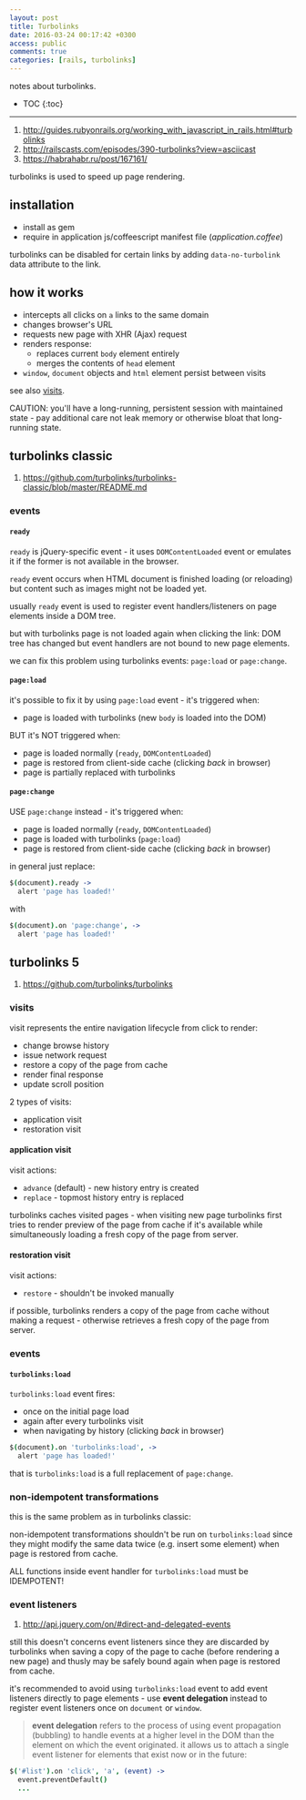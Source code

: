 ```yaml
---
layout: post
title: Turbolinks
date: 2016-03-24 00:17:42 +0300
access: public
comments: true
categories: [rails, turbolinks]
---
```


notes about turbolinks.

<!-- more -->

* TOC
{:toc}
<hr>

1. <http://guides.rubyonrails.org/working_with_javascript_in_rails.html#turbolinks>
2. <http://railscasts.com/episodes/390-turbolinks?view=asciicast>
3. <https://habrahabr.ru/post/167161/>

turbolinks is used to speed up page rendering.

installation
------------

- install as gem
- require in application js/coffeescript manifest file (_application.coffee_)

turbolinks can be disabled for certain links by adding `data-no-turbolink`
data attribute to the link.

how it works
------------

- intercepts all clicks on `a` links to the same domain
- changes browser's URL
- requests new page with XHR (Ajax) request
- renders response:
  - replaces current `body` element entirely
  - merges the contents of `head` element
- `window`, `document` objects and `html` element persist between visits

see also [visits](#visits).

CAUTION: you'll have a long-running, persistent session with maintained state -
pay additional care not leak memory or otherwise bloat that long-running state.

turbolinks classic
------------------

1. <https://github.com/turbolinks/turbolinks-classic/blob/master/README.md>

### events

#### `ready`

`ready` is jQuery-specific event - it uses `DOMContentLoaded` event or
emulates it if the former is not available in the browser.

`ready` event occurs when HTML document is finished loading (or reloading)
but content such as images might not be loaded yet.

usually `ready` event is used to register event handlers/listeners
on page elements inside a DOM tree.

but with turbolinks page is not loaded again when clicking the link:
DOM tree has changed but event handlers are not bound to new page elements.

we can fix this problem using turbolinks events: `page:load` or `page:change`.

#### `page:load`

it's possible to fix it by using `page:load` event - it's triggered when:

- page is loaded with turbolinks (new `body` is loaded into the DOM)

BUT it's NOT triggered when:

- page is loaded normally (`ready`, `DOMContentLoaded`)
- page is restored from client-side cache (clicking *back* in browser)
- page is partially replaced with turbolinks

#### `page:change`

USE `page:change` instead - it's triggered when:

- page is loaded normally (`ready`, `DOMContentLoaded`)
- page is loaded with turbolinks (`page:load`)
- page is restored from client-side cache (clicking *back* in browser)

in general just replace:

```coffee
$(document).ready ->
  alert 'page has loaded!'
```

with

```coffee
$(document).on 'page:change', ->
  alert 'page has loaded!'
```

turbolinks 5
------------

1. <https://github.com/turbolinks/turbolinks>

### visits

visit represents the entire navigation lifecycle from click to render:

- change browse history
- issue network request
- restore a copy of the page from cache
- render final response
- update scroll position

2 types of visits:

- application visit
- restoration visit

#### application visit

visit actions:

- `advance` (default) - new history entry is created
- `replace` - topmost history entry is replaced

turbolinks caches visited pages - when visiting new page turbolinks first
tries to render preview of the page from cache if it's available while
simultaneously loading a fresh copy of the page from server.

#### restoration visit

visit actions:

- `restore` - shouldn't be invoked manually

if possible, turbolinks renders a copy of the page from cache without
making a request - otherwise retrieves a fresh copy of the page from server.

### events

#### `turbolinks:load`

`turbolinks:load` event fires:

- once on the initial page load
- again after every turbolinks visit
- when navigating by history (clicking *back* in browser)

```coffee
$(document).on 'turbolinks:load', ->
  alert 'page has loaded!'
```

that is `turbolinks:load` is a full replacement of `page:change`.

### non-idempotent transformations

this is the same problem as in turbolinks classic:

non-idempotent transformations shouldn't be run on `turbolinks:load`
since they might modify the same data twice (e.g. insert some element)
when page is restored from cache.

ALL functions inside event handler for `turbolinks:load` must be IDEMPOTENT!

### event listeners

1. <http://api.jquery.com/on/#direct-and-delegated-events>

still this doesn't concerns event listeners since they are discarded by
turbolinks when saving a copy of the page to cache (before rendering a new page)
and thusly may be safely bound again when page is restored from cache.

it's recommended to avoid using `turbolinks:load` event to add
event listeners directly to page elements - use **event delegation**
instead to register event listeners once on `document` or `window`.

> **event delegation** refers to the process of using event propagation (bubbling)
> to handle events at a higher level in the DOM than the element on which
> the event originated. it allows us to attach a single event listener for
> elements that exist now or in the future:

```coffee
$('#list').on 'click', 'a', (event) ->
  event.preventDefault()
  ...
```
